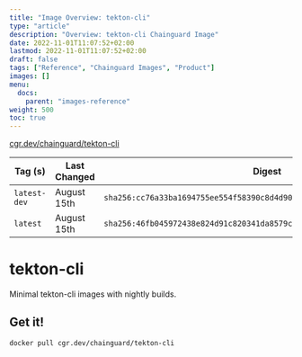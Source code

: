 ```yaml
---
title: "Image Overview: tekton-cli"
type: "article"
description: "Overview: tekton-cli Chainguard Image"
date: 2022-11-01T11:07:52+02:00
lastmod: 2022-11-01T11:07:52+02:00
draft: false
tags: ["Reference", "Chainguard Images", "Product"]
images: []
menu:
  docs:
    parent: "images-reference"
weight: 500
toc: true
---
```


[cgr.dev/chainguard/tekton-cli](https://github.com/chainguard-images/images/tree/main/images/tekton-cli)

| Tag (s)       | Last Changed | Digest                                                                    |
|---------------|--------------|---------------------------------------------------------------------------|
|  `latest-dev` | August 15th  | `sha256:cc76a33ba1694755ee554f58390c8d4d90ceeccffb2608edc1061a649f7edbdb` |
|  `latest`     | August 15th  | `sha256:46fb045972438e824d91c820341da8579c672f5fd2b3a2b416ba41eb257d5e10` |

# tekton-cli

Minimal tekton-cli images with nightly builds.

## Get it!

```shell
docker pull cgr.dev/chainguard/tekton-cli
```
